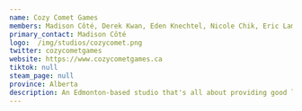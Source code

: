 ```yaml
---
name: Cozy Comet Games  
members: Madison Côté, Derek Kwan, Eden Knechtel, Nicole Chik, Eric Lam, Marcus Der, Madison Côté  
primary_contact: Madison Côté  
logo:  /img/studios/cozycomet.png
twitter: cozycometgames
website: https://www.cozycometgames.ca
tiktok: null  
steam_page: null  
province: Alberta  
description: An Edmonton-based studio that's all about providing good lives for its team and creating games that have a positive impact on society and the planet. 
---
```


